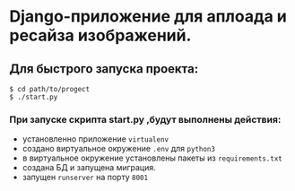 # Django-приложение для аплоада и ресайза изображений.


## Для быстрого запуска проекта:
```
$ cd path/to/progect
$ ./start.py
```
### При запуске скрипта start.py ,будут выполнены действия:
* установленно приложение `virtualenv`
* создано виртуальное окружение `.env` для `python3`
* в виртуальное окружение установлены пакеты из `requirements.txt`
* создана БД и запущена миграция.
* запущен `runserver` на порту `8001`
